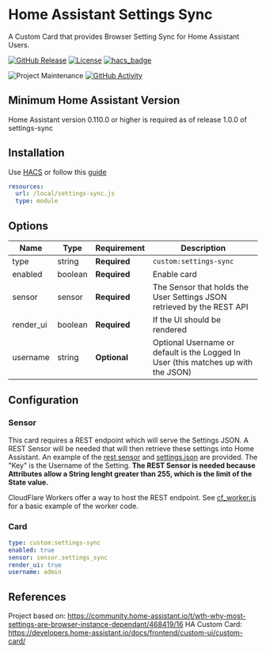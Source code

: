 # Home Assistant Settings Sync

A Custom Card that provides Browser Setting Sync for Home Assistant Users.

[![GitHub Release][releases-shield]][releases]
[![License][license-shield]](LICENSE.md)
[![hacs_badge](https://img.shields.io/badge/HACS-Default-orange.svg?style=for-the-badge)](https://github.com/hacs/integration)

![Project Maintenance][maintenance-shield]
[![GitHub Activity][commits-shield]][commits]

## Minimum Home Assistant Version

Home Assistant version 0.110.0 or higher is required as of release 1.0.0 of settings-sync

## Installation

Use [HACS](https://hacs.xyz) or follow this [guide](https://github.com/thomasloven/hass-config/wiki/Lovelace-Plugins)

```yaml
resources:
  url: /local/settings-sync.js
  type: module
```

## Options

| Name          | Type    | Requirement  | Description                                                                                     |
| ------------- | ------- | ------------ | ----------------------------------------------------------------------------------------------- |
| type          | string  | **Required** | `custom:settings-sync`                                                                          |
| enabled       | boolean | **Required** | Enable card                                                                                     |
| sensor        | sensor  | **Required** | The Sensor that holds the User Settings JSON retrieved by the REST API                          |
| render_ui     | boolean | **Required** | If the UI should be rendered                                                                    |
| username      | string  | **Optional** | Optional Username or default is the Logged In User (this matches up with the JSON)              |

[commits-shield]: https://img.shields.io/github/commit-activity/y/ajagnanan/lovelace-settings-sync.svg?style=for-the-badge
[commits]: https://github.com/ajagnanan/lovelace-settings-sync/commits/master
[license-shield]: https://img.shields.io/github/license/ajagnanan/lovelace-settings-sync.svg?style=for-the-badge
[maintenance-shield]: https://img.shields.io/badge/maintainer-ajagnanan-blue.svg?style=for-the-badge
[releases-shield]: https://img.shields.io/github/release/ajagnanan/lovelace-settings-sync.svg?style=for-the-badge
[releases]: https://github.com/ajagnanan/lovelace-settings-sync/releases

## Configuration

### Sensor

This card requires a REST endpoint which will serve the Settings JSON. A REST Sensor will be needed that will then retrieve these settings into Home Assistant. An example of the [rest sensor](samples/rest_sensor.yaml) and [settings.json](samples/settings.json) are provided. The "Key" is the Username of the Setting.
**The REST Sensor is needed because Attributes allow a String lenght greater than 255, which is the limit of the State value.**

CloudFlare Workers offer a way to host the REST endpoint. See [cf_worker.js](samples/cf_worker.js) for a basic example of the worker code.

### Card

```yaml
type: custom:settings-sync
enabled: true
sensor: sensor.settings_sync
render_ui: true
username: admin
```

## References

Project based on: https://community.home-assistant.io/t/wth-why-most-settings-are-browser-instance-dependant/468419/16
HA Custom Card: https://developers.home-assistant.io/docs/frontend/custom-ui/custom-card/
